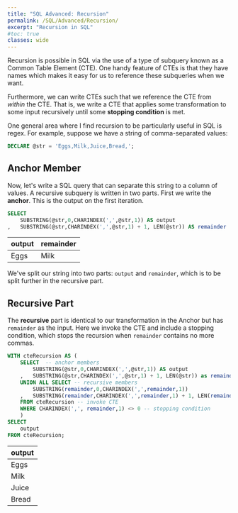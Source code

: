 ```yaml
---
title: "SQL Advanced: Recursion"
permalink: /SQL/Advanced/Recursion/
excerpt: "Recursion in SQL"
#toc: true
classes: wide
---
```


Recursion is possible in SQL via the use of a type of subquery known as a Common Table Element (CTE).
One handy feature of CTEs is that they have names which makes it easy for us to reference these subqueries when we want.

Furthermore, we can write CTEs such that we reference the CTE from _within_ the CTE. 
That is, we write a CTE that applies some transformation to some input recursively until some __stopping condition__ is met.

One general area where I find recursion to be particularly useful in SQL is regex. 
For example, suppose we have a string of comma-separated values:

```sql
DECLARE @str = 'Eggs,Milk,Juice,Bread,';
```

## Anchor Member

Now, let's write a SQL query that can separate this string to a column of values.
A recursive subquery is written in two parts. First we write the __anchor__. 
This is the output on the first iteration.

```sql
SELECT
	SUBSTRING(@str,0,CHARINDEX(',',@str,1)) AS output
,	SUBSTRING(@str,CHARINDEX(',',@str,1) + 1, LEN(@str)) AS remainder
```

|output|remainder|
|---|---|
|Eggs|Milk|

We've split our string into two parts: `output` and `remainder`, which is to be split further in the recursive part.

## Recursive Part

The __recursive__ part is identical to our transformation in the Anchor but has `remainder` as the input.
Here we invoke the CTE and include a stopping condition, which stops the recursion when `remainder` contains no more commas.

```sql
WITH cteRecursion AS (
	SELECT  -- anchor members
		SUBSTRING(@str,0,CHARINDEX(',',@str,1)) AS output
	,	SUBSTRING(@str,CHARINDEX(',',@str,1) + 1, LEN(@str)) as remainder
	UNION ALL SELECT -- recursive members
		SUBSTRING(remainder,0,CHARINDEX(',',remainder,1))
	,	SUBSTRING(remainder,CHARINDEX(',',remainder,1) + 1, LEN(remainder))
	FROM cteRecursion -- invoke CTE
	WHERE CHARINDEX(',', remainder,1) <> 0 -- stopping condition
	)
SELECT 
	output
FROM cteRecursion;	

```

|output|
|---|
|Eggs|
|Milk|
|Juice|
|Bread|

